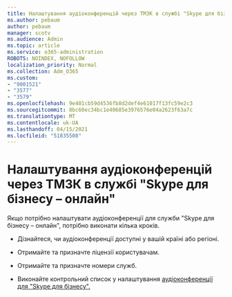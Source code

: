 ```yaml
---
title: Налаштування аудіоконференцій через ТМЗК в службі "Skype для бізнесу – онлайн"
ms.author: pebaum
author: pebaum
manager: scotv
ms.audience: Admin
ms.topic: article
ms.service: o365-administration
ROBOTS: NOINDEX, NOFOLLOW
localization_priority: Normal
ms.collection: Adm_O365
ms.custom:
- "9001521"
- "3577"
- "3579"
ms.openlocfilehash: 9e401cb59d4536fb8d2def4e61017f13fc59e2c3
ms.sourcegitcommit: 8bc60ec34bc1e40685e3976576e04a2623f63a7c
ms.translationtype: MT
ms.contentlocale: uk-UA
ms.lasthandoff: 04/15/2021
ms.locfileid: "51835508"
---
```

# <a name="setup-pstn-dial-in-audio-conferencing-in-skype-for-business-online"></a>Налаштування аудіоконференцій через ТМЗК в службі "Skype для бізнесу – онлайн"

Якщо потрібно налаштувати аудіоконференції для служби "Skype для бізнесу – онлайн", потрібно виконати кілька кроків. 

- Дізнайтеся, чи аудіоконференції доступні у вашій країні або регіоні.

- Отримайте та призначте ліцензії користувачам.

- Отримайте та призначте номери служб.

- Виконайте контрольний список у налаштування [аудіоконференції для "Skype для бізнесу".](https://docs.microsoft.com/SkypeForBusiness/audio-conferencing-in-office-365/set-up-audio-conferencing)
